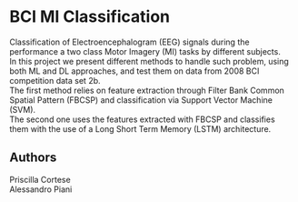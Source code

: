 # BCI MI Classification
Classification of Electroencephalogram (EEG) signals during the performance a two class Motor Imagery (MI) tasks by different subjects.<br>
In this project we present different methods to handle such problem, using both ML and DL approaches, and test them on data from 2008 BCI competition data set 2b.<br>
The first method relies on feature extraction through Filter Bank Common Spatial Pattern (FBCSP) and classification via Support Vector Machine (SVM).<br>
The second one uses the features extracted with FBCSP and classifies them with the use of a Long Short Term Memory (LSTM) architecture.

## Authors
Priscilla Cortese <br>
Alessandro Piani
